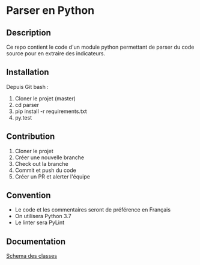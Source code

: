 # Parser en Python

## Description
Ce repo contient le code d'un module python permettant de parser du code source pour en extraire des indicateurs.

## Installation
Depuis Git bash : 

1. Cloner le projet (master)
2. cd parser
3. pip install -r requirements.txt
4. py.test

## Contribution
1. Cloner le projet
2. Créer une nouvelle branche
3. Check out la branche
4. Commit et push du code
5. Créer un PR et alerter l'équipe

## Convention
* Le code et les commentaires seront de préférence en Français
* On utilisera Python 3.7
* Le linter sera PyLint

## Documentation
[Schema des classes](https://drive.google.com/drive/folders/1uquCE7LE1dYdJEXwpesMFMWH9KIWeSem?usp=sharing)